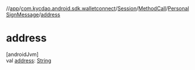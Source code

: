 //[app](../../../../../index.md)/[com.kycdao.android.sdk.walletconnect](../../../index.md)/[Session](../../index.md)/[MethodCall](../index.md)/[PersonalSignMessage](index.md)/[address](address.md)

# address

[androidJvm]\
val [address](address.md): [String](https://kotlinlang.org/api/latest/jvm/stdlib/kotlin/-string/index.html)

